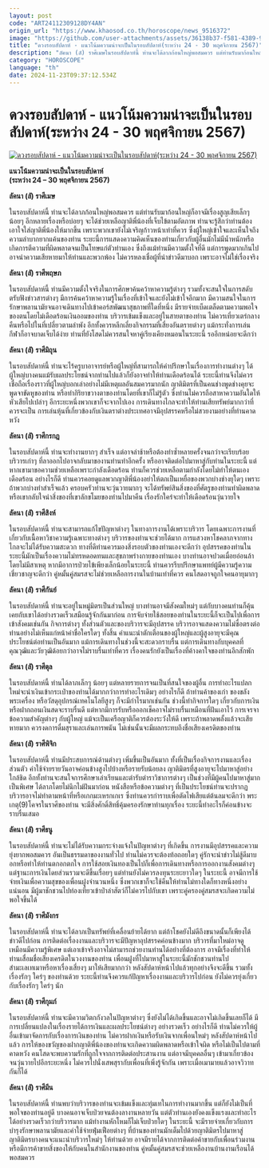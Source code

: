 ```yaml
---
layout: post
code: "ART24112309128DY4AN"
origin_url: "https://www.khaosod.co.th/horoscope/news_9516372"
image: "https://github.com/user-attachments/assets/36138b37-f581-4389-95eb-e8f492bcf99a"
title: "ดวงรอบสัปดาห์ - แนวโน้มความน่าจะเป็นในรอบสัปดาห์(ระหว่าง 24 - 30 พฤศจิกายน 2567)"
description: "ลัคนา (ลั) ราศีเมษในรอบสัปดาห์นี้ ท่านจะได้ลาภก้อนใหญ่พอสมควร แต่ท่านรับมาก้อนใหญ่ก็อาจมีเรื่องสูญเสียเล็กๆ น้อยๆ อีกหลายเรื่องหรือบ่อยๆ จะได้ช่วยเหลือญาติ"
category: "HOROSCOPE"
language: "th"
date: 2024-11-23T09:37:12.534Z
---
```


# ดวงรอบสัปดาห์ - แนวโน้มความน่าจะเป็นในรอบสัปดาห์(ระหว่าง 24 - 30 พฤศจิกายน 2567)

[![ดวงรอบสัปดาห์ - แนวโน้มความน่าจะเป็นในรอบสัปดาห์(ระหว่าง 24 - 30 พฤศจิกายน 2567)](https://www.khaosod.co.th/wpapp/uploads/2024/11/www-2.jpg "ดวงรอบสัปดาห์ - แนวโน้มความน่าจะเป็นในรอบสัปดาห์(ระหว่าง 24 - 30 พฤศจิกายน 2567)")](https://www.khaosod.co.th/wpapp/uploads/2024/11/www-2.jpg)

**แนวโน้มความน่าจะเป็นในรอบสัปดาห์**  
**(ระหว่าง 24 – 30 พฤศจิกายน 2567)**

**ลัคนา (ลั) ราศีเมษ**

ในรอบสัปดาห์นี้ ท่านจะได้ลาภก้อนใหญ่พอสมควร แต่ท่านรับมาก้อนใหญ่ก็อาจมีเรื่องสูญเสียเล็กๆ น้อยๆ อีกหลายเรื่องหรือบ่อยๆ จะได้ช่วยเหลือญาติพี่น้องที่เจ็บไข้ตามอัตภาพ ท่านจะรู้สึกว่าท่านต้องเอาใจใส่ญาติพี่น้องให้มากขึ้น เพราะพวกเขายังไม่เจริญก้าวหน้าเท่าที่ควร ซึ่งผู้ใหญ่เข้าใจและเห็นใจถึงความลำบากยากแค้นของท่าน ระยะนี้การแสดงความคิดเห็นของท่านเกี่ยวกับผู้อื่นมักไม่มีน้ำหนักหรือเกิดการตีความที่ผิดพลาดจนเป็นโทษแก่ตัวท่านเอง ซึ่งถึงแม้ท่านมีความตั้งใจที่ดี แต่การพูดมากเกินไปอาจนำความเสียหายมาให้ท่านและพวกพ้อง ไม่ควรหลงเชื่อผู้ที่นำข่าวดีมาบอก เพราะอาจไม่ใช่เรื่องจริง

**ลัคนา (ลั) ราศีพฤษภ**

ในรอบสัปดาห์นี้ ท่านมีความตั้งใจจริงในการศึกษาค้นคว้าหาความรู้ต่างๆ รวมทั้งจะสนใจในการสดับตรับฟังข่าวสารต่างๆ มีการค้นคว้าหาความรู้ในเรื่องที่เข้าใจและยังไม่เข้าใจอีกมาก มีความสนใจในการรักษาพลานามัยจนอาจเดินทางไปเข้าคอร์สพัฒนาสุขภาพที่ใดที่หนึ่ง มีรายจ่ายเบ็ดเตล็ดตามความพอใจของตนโดยไม่เดือดร้อนเงินออมของท่าน บริวารเข้มแข็งและอยู่ในสายตาของท่าน ไม่ควรเที่ยวเตร่กลางคืนหรือไปในที่เปลี่ยวตามลำพัง อีกทั้งควรหลีกเลี่ยงกิจกรรมที่เสี่ยงอันตรายต่างๆ แม้กระทั่งการเล่นกีฬาก็อาจบาดเจ็บได้ง่าย ท่านที่ยังโสดไม่ควรสนใจหาคู่เรียงเคียงหมอนในระยะนี้ รออีกหน่อยจะดีกว่า

**ลัคนา (ลั) ราศีมิถุน**

ในรอบสัปดาห์นี้ ท่านจะไร้ครูบาอาจารย์หรือผู้ใหญ่ที่สามารถให้คำปรึกษาในเรื่องการทำงานต่างๆ ได้ ผู้ใหญ่บางคนแม้รับผลประโยชน์จากท่านไปแล้วก็ยังอาจทำให้ท่านเดือดร้อนได้ ระยะนี้ท่านจึงไม่ควรเชื่อถือเรื่องราวที่ผู้ใหญ่บอกเล่าอย่างไม่มีเหตุผลอันสมควรมากนัก ญาติมิตรที่เป็นคนช่างพูดช่างคุยจะพูดจาขัดหูของท่าน หรือทำกิริยาขวางตาของท่านโดยที่เขาก็ไม่รู้ตัว ซึ่งท่านไม่ควรถือสาหาความอันใดให้หัวเสียไปเปล่าๆ อีกระยะหนึ่งพวกเขาก็จะจากไปเอง การเดินทางไกลจะทำให้ท่านเสียทรัพย์มากกว่าที่ควรจะเป็น การเล่นหุ้นที่เกี่ยวข้องกับเงินตราต่างประเทศอาจมีอุปสรรคหรือไม่สวยงามอย่างที่ท่านคาดหวัง

**ลัคนา (ลั) ราศีกรกฎ**

ในรอบสัปดาห์นี้ ท่านจะทำงานยากๆ สำเร็จ แต่อาจล่าช้าหรือต้องทำซ้ำหลายครั้งจนกว่าจะเรียบร้อย บริวารเก่าๆ ที่ลาออกไปอาจกลับมาของานท่านทำอีกครั้ง หรืออาจติดต่อไปมาหาสู่กับท่านในระยะนี้ แต่หากเขามาขอความช่วยเหลือเพราะกำลังเดือดร้อน ท่านก็ควรช่วยเหลือตามกำลังโดยไม่ทำให้ตนเองเดือดร้อน อย่างไรก็ดี ท่านควรคอยดูแลพวกญาติพี่น้องอย่าให้ตกเป็นเหยื่อของพวกบ่างช่างยุใดๆ เพราะถ้าพวกบ่างทำสำเร็จแล้ว ครอบครัวท่านจะวุ่นวายมากๆ จะได้ทรัพย์สินสิ่งของที่ศัตรูของท่านทำผิดพลาดหรือเขากลับใจนำสิ่งของที่เขาลักขโมยของท่านไปมาคืน เรื่องรักใคร่จะทำให้เดือดร้อนวุ่นวายใจ

**ลัคนา (ลั) ราศีสิงห์**

ในรอบสัปดาห์นี้ ท่านจะสามารถแก้ไขปัญหาต่างๆ ในทางการงานได้เพราะบริวาร โดยเฉพาะการงานที่เกี่ยวกับเนื้อหาวิชาความรู้เฉพาะทางต่างๆ บริวารของท่านจะช่วยได้มาก การแสวงหาโชคลาภจากทางไกลจะไม่ได้รับความสะดวก ทางที่ดีท่านควรมองสิ่งรอบตัวของท่านเองจะดีกว่า อุปสรรคของท่านในระยะนี้มักเป็นเรื่องความไม่ทรหดอดทนและสุขภาพร่างกายของท่านเอง บางท่านอาจปวดเมื่อยอ่อนล้าโดยไม่มีสาเหตุ หากมีอาการป่วยไข้เพียงเล็กน้อยในระยะนี้ ท่านควรรีบปรึกษาแพทย์ผู้มีความรู้ความเชี่ยวชาญจะดีกว่า คู่หมั้นคู่สมรสจะไม่ช่วยเหลือการงานในบ้านเท่าที่ควร คนโสดอาจถูกใจคนอายุมากๆ

**ลัคนา (ลั) ราศีกันย์**

ในรอบสัปดาห์นี้ ท่านจะอยู่ในหมู่มิตรเป็นส่วนใหญ่ บางท่านอาจมีสังคมใหม่ๆ แต่กับบางคนท่านก็คุ้นเคยกับเขาได้อย่างรวดเร็วเสมือนรู้จักกันมาก่อน การจับจ่ายใช้สอยของท่านในระยะนี้ก็จะเป็นไปเพื่อการเข้าสังคมเช่นกัน กิจการต่างๆ ทั้งส่วนตัวและของบริวารจะมีอุปสรรค บริวารอาจแสดงความไม่ซื่อตรงต่อท่านอย่างไม่เห็นแก่หน้าค่าชื่อใครใดๆ ทั้งสิ้น คำแนะนำตักเตือนของผู้ใหญ่และผู้สูงอายุจะมีคุณประโยชน์ต่อท่านเป็นอันมาก แม้การเดินทางในช่วงนี้จะสะดวกราบรื่น แต่การเดินทางกับบุคคลที่คุณวุฒิและวัยวุฒิด้อยกว่าอาจไม่ราบรื่นเท่าที่ควร เรื่องคนรักยังเป็นเรื่องที่ค้างคาใจของท่านอีกสักพัก

**ลัคนา (ลั) ราศีตุล**

ในรอบสัปดาห์นี้ ท่านได้ลาภเล็กๆ น้อยๆ แต่หลายรายการจนเป็นที่สนใจของผู้อื่น การทำอะไรแปลกใหม่จะนำเงินเข้ากระเป๋าของท่านได้มากกว่าการทำอะไรเดิมๆ อย่างไรก็ดี ถ้าท่านค้าของเก่า ของขลัง พระเครื่อง หรือวัสดุอุปกรณ์เทคโนโลยีสูงๆ ก็จะมีกำไรมากเช่นกัน ช่วงนี้ทำกิจการใดๆ เกี่ยวกับการเงินหรือฝากถอนเงินสดจะราบรื่นดี แต่หากมีการรับหรือออกเช็คอาจไม่ราบรื่นเหมือนที่ฝันเอาไว้ การเจรจาข้อความสำคัญต่างๆ กับผู้ใหญ่ แม้จะเป็นเครือญาติก็ควรต้องระวังให้ดี เพราะถ้าพลาดพลั้งแล้วจะเสียหายมาก ควรงดการดื่มสุราและเล่นการพนัน ไม่เช่นนั้นจะมีผลกระทบถึงชื่อเสียงเครดิตของท่าน

**ลัคนา (ลั) ราศีพิจิก**

ในรอบสัปดาห์นี้ ท่านมีประสบการณ์ด้านต่างๆ เพิ่มขึ้นเป็นอันมาก ทั้งที่เป็นเรื่องกิจการงานและเรื่องส่วนตัว ค่าใช้จ่ายรายวันอาจค่อนข้างสูงไปบ้างหรือรายรับน้อยลง ญาติมิตรที่สูงอายุจะไปมาหาสู่อย่างใกล้ชิด อีกทั้งท่านจะสนใจการศึกษาเล่าเรียนและตำรับตำราวิชาการต่างๆ เป็นช่วงที่มีผู้คนไปมาหาสู่มากเป็นพิเศษ ได้ลาภโดยไม่นึกไม่ฝันมาก่อน หนังสือหรือข้อความต่างๆ ที่เป็นประโยชน์ท่านจะปรากฏ บริวารอาจไม่ทำตามหน้าที่หรือเกกมะเหรกเกเร ซึ่งท่านควรกำราบเพื่อตัดไฟเสียแต่ต้นลมจะดีกว่า พระเกตุ(9)โคจรในราศีของท่าน จะมีสิ่งศักดิ์สิทธิ์คุ้มครองรักษาท่านทุกเรื่อง ระยะนี้ทำอะไรก็ค่อนข้างจะราบรื่นเสมอ

**ลัคนา (ลั) ราศีธนู**

ในรอบสัปดาห์นี้ ท่านจะไม่ได้รับความกระจ่างแจ้งในปัญหาต่างๆ ที่เกิดขึ้น การงานมีอุปสรรคและความยุ่งยากพอสมควร อันเป็นธรรมดาของงานทั่วไป ท่านไม่ควรจะต้องท้อถอยใดๆ คู่รักจะนำข่าวไม่สู้ดีมาบอกหรือทำให้ท่านตกอกตกใจ การใช้สอยเงินทองเป็นไปก็เพื่อการเดินทางหรือการออกงานสังคมต่างๆ แต่ฐานะการเงินโดยส่วนรวมจะดีขึ้นเรื่อยๆ แต่ท่านยังไม่ควรลงทุนระยะยาวใดๆ ในระยะนี้ อาจมีการใช้จ่ายเงินเพื่อความสุขของเพื่อนฝูงจำนวนหนึ่ง ซึ่งพวกเขาก็จะใช้คืนให้ท่านไม่ทางใดก็ทางหนึ่งอย่างแน่นอน มีผู้มาชักชวนไปท่องเที่ยวเข้าป่าล่าสัตว์ก็ไม่ควรไปกับเขา เพราะคู่ครองคู่สมรสจะเกิดความไม่พอใจขึ้นได้

**ลัคนา (ลั) ราศีมังกร**

ในรอบสัปดาห์นี้ ท่านจะได้ลาภเป็นทรัพย์ที่เคลื่อนย้ายได้ยาก แต่ถ้าโชคยังไม่ดีถึงขนาดนั้นก็เพียงได้ข่าวดีไปก่อน การติดต่อเรื่องงานและบริวารจะมีปัญหาอุปสรรคค่อนข้างมาก บริวารที่มาใหม่อาจดูเหมือนมีความรู้พิเศษ แต่เอาเข้าจริงอาจไม่สามารถช่วยงานท่านได้อย่างที่ต้องการ อาจมีเรื่องที่ทำให้ท่านเสื่อมชื่อเสียงเครดิตในวงงานของท่าน เพื่อนฝูงที่ไปมาหาสู่ในระยะนี้มักชักชวนท่านไปสำมะเลเทเมาหรือหาเรื่องเสี่ยงๆ มาให้เสียมากกว่า หลังสัปดาห์หน้าไปแล้วทุกอย่างจึงจะดีขึ้น รวมทั้งเรื่องรักๆ ใคร่ๆ ของท่านด้วย ระยะนี้ท่านจึงควรแก้ปัญหาเรื่องงานและบริวารไปก่อน ยังไม่ควรยุ่งเกี่ยวกับเรื่องรักๆ ใคร่ๆ นัก

**ลัคนา (ลั) ราศีกุมภ์**

ในรอบสัปดาห์นี้ ท่านจะมีความวิตกกังวลในปัญหาต่างๆ ซึ่งยังไม่ได้เกิดขึ้นและอาจไม่เกิดขึ้นเลยก็ได้ มีการเปลี่ยนแปลงในเรื่องรายได้การเงินและผลประโยชน์ต่างๆ อย่างรวดเร็ว อย่างไรก็ดี ท่านไม่ควรให้ผู้อื่นเข้ามาจัดการกับเรื่องการเงินของท่าน ไม่ควรฝากเงินหรือรับเงินจากเพื่อนใหม่ๆ หลังสัปดาห์หน้าไปแล้ว การให้ของขวัญของฝากญาติพี่น้องของท่านจะเกิดความผิดพลาดหรือเข้าใจผิด หรือไม่เป็นไปตามที่คาดหวัง คนโสดจะพบความรักที่ถูกใจจากการติดต่อประสานงาน แต่อาจมีบุคคลอื่นๆ เข้ามาเกี่ยวข้องจนวุ่นวายไปอีกระยะหนึ่ง ไม่ควรไปนั่งเสพสุรากับเพื่อนที่เพิ่งรู้จักกัน เพราะเมื่อเมามายแล้วอาจวิวาทกันก็ได้

**ลัคนา (ลั) ราศีมีน**

ในรอบสัปดาห์นี้ ท่านพบว่าบริวารของท่านจะเข้มแข็งและทุ่มเทในการทำงานมากขึ้น แต่ก็ยังไม่เป็นที่พอใจของท่านอยู่ดี บางคนอาจเจ็บป่วยจนต้องลางานหลายวัน แต่ตัวท่านเองยังคงแข็งแรงและทำอะไรได้อย่างรวดเร็วกว่าบริวารมาก แม้ทำงานหักโหมก็ไม่เจ็บป่วยใดๆ ในระยะนี้ จะมีรายจ่ายเกี่ยวกับการบำรุงรักษาพลานามัยและค่าใช้จ่ายฟุ่มเฟือยต่างๆ ที่บ้านของท่านมักเต็มไปด้วยญาติมิตรไปมาหาสู่ ญาติมิตรบางคนจะแนะนำบริวารใหม่ๆ ให้ท่านด้วย อาจมีรายได้จากการติดต่อค้าขายกับเพื่อนร่วมงานหรือมีการค้าขายสิ่งของให้กับคนในสำนักงานของท่าน คู่หมั้นคู่สมรสจะช่วยเหลืองานบ้านงานเรือนได้พอสมควร